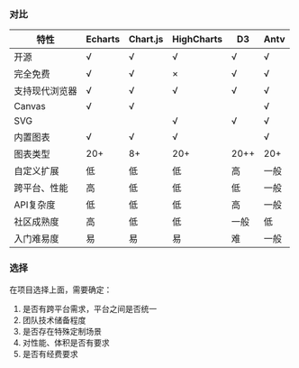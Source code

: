 ### 对比
特性            | Echarts | Chart.js |  HighCharts |	D3    |	Antv  
----------------|-------- |----------|-------------|----------|-------
开源            |   √     | √        |      √      |      √   |  √ 
完全免费        |   √     | √        |     ×       | √        |  √ 
支持现代浏览器  |   √     | √        |   √         | √        |  √ 
Canvas          |   √     | √        |             |          |  √ 
SVG             |         |          |   √         | √         |  √ 
内置图表        |   √     | √        |   √         |           |   √ 
图表类型        |   20+   | 8+       |    20+       |   20++   |   20+  
自定义扩展      |   低     | 低      |   低        |   高       |  一般 
跨平台、性能    |   高     | 低     |   低         | 低        |  一般 
API复杂度       |   低     | 低       |   低         | 高        |一般
社区成熟度      |   高     | 低       |   低        | 一般         | 低 
入门难易度      |   易     | 易       |   易         | 难        |  一般

### 选择
在项目选择上面，需要确定：
1. 是否有跨平台需求，平台之间是否统一
2. 团队技术储备程度
3. 是否存在特殊定制场景
4. 对性能、体积是否有要求
5. 是否有经费要求